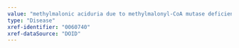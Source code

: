 ```yaml
---
value: "methylmalonic aciduria due to methylmalonyl-CoA mutase deficiency"
type: "Disease"
xref-identifier: "0060740"
xref-dataSource: "DOID"
---
```

